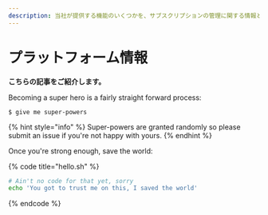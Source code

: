 ```yaml
---
description: 当社が提供する機能のいくつかを、サブスクリプションの管理に関する情報とともに詳しくご紹介します。
---
```


# プラットフォーム情報

**こちらの記事をご紹介します。**

Becoming a super hero is a fairly straight forward process:

```
$ give me super-powers
```

{% hint style="info" %}
 Super-powers are granted randomly so please submit an issue if you're not happy with yours.
{% endhint %}

Once you're strong enough, save the world:

{% code title="hello.sh" %}
```bash
# Ain't no code for that yet, sorry
echo 'You got to trust me on this, I saved the world'
```
{% endcode %}



